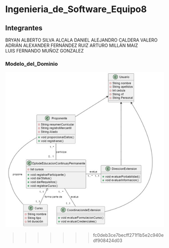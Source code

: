 # Ingenieria_de_Software_Equipo8
## Integrantes
BRYAN ALBERTO SILVA ALCALA
DANIEL ALEJANDRO CALDERA VALERO
ADRIÁN ALEXANDER FERNÁNDEZ RUIZ 
ARTURO MILLÁN MAIZ	
LUIS FERNANDO MUÑOZ GONZALEZ
### Modelo_del_Dominio
[![alt text](image.png)](https://github.com/dalekprime/Ingenieria_de_Software_Equipo8/blob/main/image.png)


>>>>>>> fc0deb3ce7becff271f1b5e2c940edf908424d03
